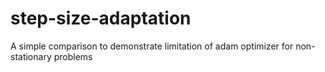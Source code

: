 # step-size-adaptation
A simple comparison to demonstrate limitation of adam optimizer for non-stationary problems 
